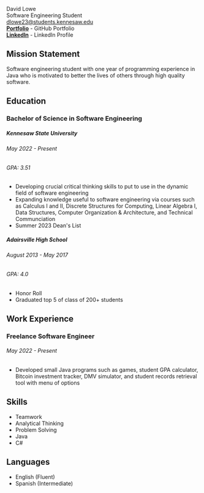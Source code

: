 David Lowe\
Software Engineering Student \
dlowe23@students.kennesaw.edu \
__[Portfolio](https://github.com/davlowe)__ - GitHub Portfolio  
__[LinkedIn](https://www.linkedin.com/in/dayvidlowe/)__ - LinkedIn Profile

## Mission Statement
Software engineering student with one year of programming experience in Java who is motivated to better the lives of others through high quality software. 

## Education

### Bachelor of Science in Software Engineering
##### Kennesaw State University 
###### May 2022 - Present
###### GPA: 3.51
* Developing crucial critical thinking skills to put to use in the dynamic field of software engineering
* Expanding knowledge useful to software engineering via courses such as Calculus I and II, Discrete Structures for Computing, Linear Algebra I, Data Structures, Computer Organization & Architecture, and Technical Communciation
* Summer 2023 Dean's List

##### Adairsville High School
###### August 2013 - May 2017
###### GPA: 4.0
* Honor Roll
* Graduated top 5 of class of 200+ students

## Work Experience
### Freelance Software Engineer
###### May 2022 - Present
* Developed small Java programs such as games, student GPA calculator, Bitcoin investment tracker, DMV simulator, and student records retrieval tool with menu of options

## Skills
* Teamwork
* Analytical Thinking
* Problem Solving
* Java
* C#

## Languages
* English (Fluent)
* Spanish (Intermediate)
